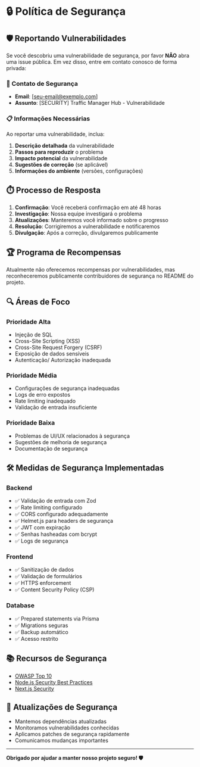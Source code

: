 # 🔒 Política de Segurança

## 🛡️ Reportando Vulnerabilidades

Se você descobriu uma vulnerabilidade de segurança, por favor **NÃO** abra uma issue pública. Em vez disso, entre em contato conosco de forma privada:

### 📧 Contato de Segurança
- **Email**: [seu-email@exemplo.com]
- **Assunto**: [SECURITY] Traffic Manager Hub - Vulnerabilidade

### 📋 Informações Necessárias

Ao reportar uma vulnerabilidade, inclua:

1. **Descrição detalhada** da vulnerabilidade
2. **Passos para reproduzir** o problema
3. **Impacto potencial** da vulnerabilidade
4. **Sugestões de correção** (se aplicável)
5. **Informações do ambiente** (versões, configurações)

## ⏱️ Processo de Resposta

1. **Confirmação**: Você receberá confirmação em até 48 horas
2. **Investigação**: Nossa equipe investigará o problema
3. **Atualizações**: Manteremos você informado sobre o progresso
4. **Resolução**: Corrigiremos a vulnerabilidade e notificaremos
5. **Divulgação**: Após a correção, divulgaremos publicamente

## 🏆 Programa de Recompensas

Atualmente não oferecemos recompensas por vulnerabilidades, mas reconheceremos publicamente contribuidores de segurança no README do projeto.

## 🔍 Áreas de Foco

### Prioridade Alta
- Injeção de SQL
- Cross-Site Scripting (XSS)
- Cross-Site Request Forgery (CSRF)
- Exposição de dados sensíveis
- Autenticação/ Autorização inadequada

### Prioridade Média
- Configurações de segurança inadequadas
- Logs de erro expostos
- Rate limiting inadequado
- Validação de entrada insuficiente

### Prioridade Baixa
- Problemas de UI/UX relacionados à segurança
- Sugestões de melhoria de segurança
- Documentação de segurança

## 🛠️ Medidas de Segurança Implementadas

### Backend
- ✅ Validação de entrada com Zod
- ✅ Rate limiting configurado
- ✅ CORS configurado adequadamente
- ✅ Helmet.js para headers de segurança
- ✅ JWT com expiração
- ✅ Senhas hasheadas com bcrypt
- ✅ Logs de segurança

### Frontend
- ✅ Sanitização de dados
- ✅ Validação de formulários
- ✅ HTTPS enforcement
- ✅ Content Security Policy (CSP)

### Database
- ✅ Prepared statements via Prisma
- ✅ Migrations seguras
- ✅ Backup automático
- ✅ Acesso restrito

## 📚 Recursos de Segurança

- [OWASP Top 10](https://owasp.org/www-project-top-ten/)
- [Node.js Security Best Practices](https://nodejs.org/en/docs/guides/security/)
- [Next.js Security](https://nextjs.org/docs/advanced-features/security-headers)

## 🔄 Atualizações de Segurança

- Mantemos dependências atualizadas
- Monitoramos vulnerabilidades conhecidas
- Aplicamos patches de segurança rapidamente
- Comunicamos mudanças importantes

---

**Obrigado por ajudar a manter nosso projeto seguro! 🛡️**
